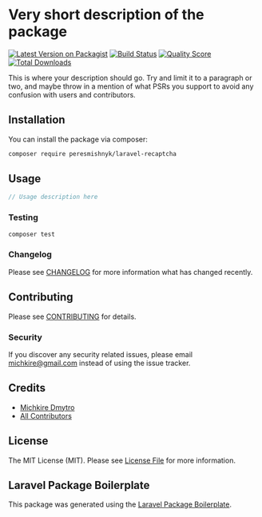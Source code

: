 # Very short description of the package

[![Latest Version on Packagist](https://img.shields.io/packagist/v/peresmishnyk/laravel-recaptcha.svg?style=flat-square)](https://packagist.org/packages/peresmishnyk/laravel-recaptcha)
[![Build Status](https://img.shields.io/travis/peresmishnyk/laravel-recaptcha/master.svg?style=flat-square)](https://travis-ci.org/peresmishnyk/laravel-recaptcha)
[![Quality Score](https://img.shields.io/scrutinizer/g/peresmishnyk/laravel-recaptcha.svg?style=flat-square)](https://scrutinizer-ci.com/g/peresmishnyk/laravel-recaptcha)
[![Total Downloads](https://img.shields.io/packagist/dt/peresmishnyk/laravel-recaptcha.svg?style=flat-square)](https://packagist.org/packages/peresmishnyk/laravel-recaptcha)

This is where your description should go. Try and limit it to a paragraph or two, and maybe throw in a mention of what PSRs you support to avoid any confusion with users and contributors.

## Installation

You can install the package via composer:

```bash
composer require peresmishnyk/laravel-recaptcha
```

## Usage

``` php
// Usage description here
```

### Testing

``` bash
composer test
```

### Changelog

Please see [CHANGELOG](CHANGELOG.md) for more information what has changed recently.

## Contributing

Please see [CONTRIBUTING](CONTRIBUTING.md) for details.

### Security

If you discover any security related issues, please email michkire@gmail.com instead of using the issue tracker.

## Credits

- [Michkire Dmytro](https://github.com/peresmishnyk)
- [All Contributors](../../contributors)

## License

The MIT License (MIT). Please see [License File](LICENSE.md) for more information.

## Laravel Package Boilerplate

This package was generated using the [Laravel Package Boilerplate](https://laravelpackageboilerplate.com).